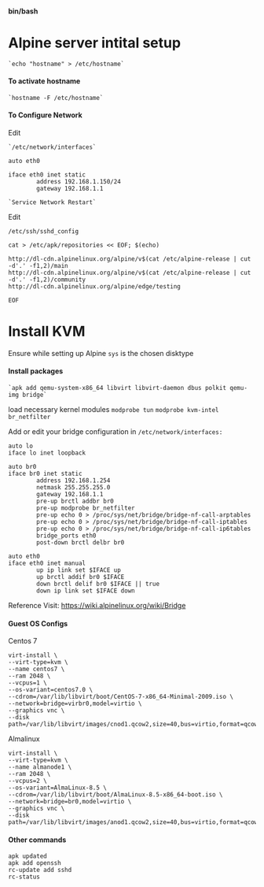#### bin/bash
# Alpine server intital setup

    `echo "hostname" > /etc/hostname`

#### To activate hostname

    `hostname -F /etc/hostname`

#### To Configure Network

Edit 

    `/etc/network/interfaces`

```
auto eth0

iface eth0 inet static
        address 192.168.1.150/24
        gateway 192.168.1.1
```
 
    `Service Network Restart`

Edit

`/etc/ssh/sshd_config`

```
cat > /etc/apk/repositories << EOF; $(echo)

http://dl-cdn.alpinelinux.org/alpine/v$(cat /etc/alpine-release | cut -d'.' -f1,2)/main
http://dl-cdn.alpinelinux.org/alpine/v$(cat /etc/alpine-release | cut -d'.' -f1,2)/community
http://dl-cdn.alpinelinux.org/alpine/edge/testing

EOF
```
# Install KVM

Ensure while setting up Alpine `sys` is the chosen disktype

#### Install packages
    `apk add qemu-system-x86_64 libvirt libvirt-daemon dbus polkit qemu-img bridge`
load necessary kernel modules
    `modprobe tun`
    `modprobe kvm-intel br_netfilter`
    
Add or edit your bridge configuration in `/etc/network/interfaces:`
```
auto lo
iface lo inet loopback

auto br0
iface br0 inet static
        address 192.168.1.254
        netmask 255.255.255.0
        gateway 192.168.1.1
        pre-up brctl addbr br0
        pre-up modprobe br_netfilter
        pre-up echo 0 > /proc/sys/net/bridge/bridge-nf-call-arptables
        pre-up echo 0 > /proc/sys/net/bridge/bridge-nf-call-iptables
        pre-up echo 0 > /proc/sys/net/bridge/bridge-nf-call-ip6tables
        bridge_ports eth0
        post-down brctl delbr br0

auto eth0
iface eth0 inet manual
        up ip link set $IFACE up
        up brctl addif br0 $IFACE
        down brctl delif br0 $IFACE || true
        down ip link set $IFACE down
```
Reference Visit: https://wiki.alpinelinux.org/wiki/Bridge
####  Guest OS Configs
Centos 7
```
virt-install \
--virt-type=kvm \
--name centos7 \
--ram 2048 \
--vcpus=1 \
--os-variant=centos7.0 \
--cdrom=/var/lib/libvirt/boot/CentOS-7-x86_64-Minimal-2009.iso \
--network=bridge=virbr0,model=virtio \
--graphics vnc \
--disk path=/var/lib/libvirt/images/cnod1.qcow2,size=40,bus=virtio,format=qcow2
```
Almalinux
```
virt-install \
--virt-type=kvm \
--name almanode1 \
--ram 2048 \
--vcpus=2 \
--os-variant=AlmaLinux-8.5 \
--cdrom=/var/lib/libvirt/boot/AlmaLinux-8.5-x86_64-boot.iso \
--network=bridge=br0,model=virtio \
--graphics vnc \
--disk path=/var/lib/libvirt/images/anod1.qcow2,size=40,bus=virtio,format=qcow2

```
#### Other commands

`apk updated`<br>
`apk add openssh`<br>
`rc-update add sshd`<br>
`rc-status`<br>

